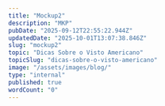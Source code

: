 ```yaml
---
title: "Mockup2"
description: "MKP"
pubDate: "2025-09-12T22:55:22.944Z"
updatedDate: "2025-10-01T13:07:38.846Z"
slug: "mockup2"
topic: "Dicas Sobre o Visto Americano"
topicSlug: "dicas-sobre-o-visto-americano"
image: "/assets/images/blog/"
type: "internal"
published: true
wordCount: "0"
---
```


